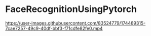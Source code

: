 # FaceRecognitionUsingPytorch

https://user-images.githubusercontent.com/83524779/174489315-7cae7257-49c9-40df-bbf3-f71cdfe82fe0.mp4
